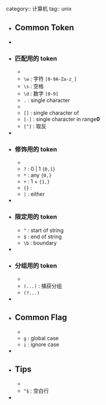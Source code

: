 category:: 计算机
tag:: unix

- ## Common Token
-
- ### 匹配用的 token
	-
	- `\w` : 字符 `[0-9A-Za-z_]`
	- `\s` : 空格
	- `\d` : 数字 `[0-9]`
	- `.` : single character
	-
	- `[]` : single character of
	- `[-]` : single character in range**0**
	- `[^]` : 取反
-
- ### 修饰用的 token
	-
	- `?` : 0 | 1 `{0,1}`
	- `*` : any  `{0,}`
	- `+` : 1 + `{1,}`
	- `{}` :
	- `|` : either
-
- ### 限定用的 token
	- `^` : start of string
	- `$` : end of string
	- `\b` : boundary
-
- ### 分组用的 token
	-
	- `(...)` : 捕获分组
	- `(?...)`
-
- ## Common Flag
	-
	- `g` : global case
	- `i` : ignore case
-
- ## Tips
	-
	- `^$` : 空白行
-